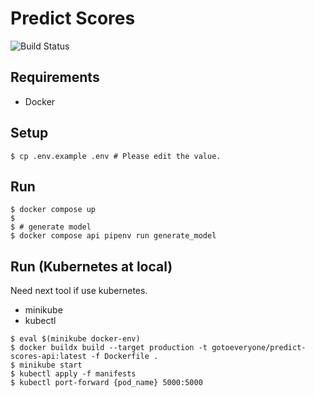 # Predict Scores

![Build Status](https://github.com/gotoeveryone/predict-scores/workflows/Build/badge.svg)

## Requirements

- Docker

## Setup

```console
$ cp .env.example .env # Please edit the value.
```

## Run

```console
$ docker compose up
$
$ # generate model
$ docker compose api pipenv run generate_model
```

## Run (Kubernetes at local)

Need next tool if use kubernetes.

- minikube
- kubectl

```console
$ eval $(minikube docker-env)
$ docker buildx build --target production -t gotoeveryone/predict-scores-api:latest -f Dockerfile .
$ minikube start
$ kubectl apply -f manifests
$ kubectl port-forward {pod_name} 5000:5000
```
